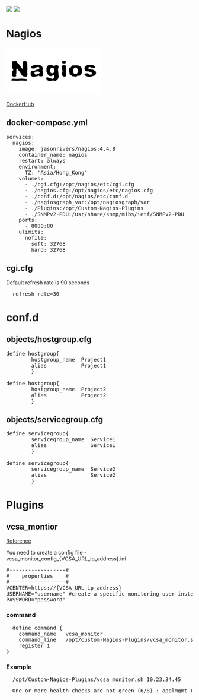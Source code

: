 <img src="https://img.shields.io/badge/language-DockerCompose-blue.svg"/> <img src="https://img.shields.io/github/last-commit/vmzcloud/DockerCompose_Nagios.svg"/>

# Nagios

![alt text](nagios_image.png "Nagios")

[DockerHub](https://hub.docker.com/r/jasonrivers/nagios)

## docker-compose.yml

<pre>
services:
  nagios:
    image: jasonrivers/nagios:4.4.8
    container_name: nagios
    restart: always
    environment:
      TZ: 'Asia/Hong_Kong'
    volumes:
      - ./cgi.cfg:/opt/nagios/etc/cgi.cfg
      - ./nagios.cfg:/opt/nagios/etc/nagios.cfg
      - ./conf.d:/opt/nagios/etc/conf.d
      - ./nagiosgraph_var:/opt/nagiosgraph/var
      - ./Plugins:/opt/Custom-Nagios-Plugins
      - ./SNMPv2-PDU:/usr/share/snmp/mibs/ietf/SNMPv2-PDU
    ports:
      - 8080:80
    ulimits:
      nofile:
        soft: 32768
        hard: 32768
</pre>

## cgi.cfg
Default refresh rate is 90 seconds
<pre>
  refresh_rate=30
</pre>

# conf.d

## objects/hostgroup.cfg
<pre>
define hostgroup{
        hostgroup_name  Project1
        alias           Project1
        }

define hostgroup{
        hostgroup_name  Project2
        alias           Project2
        }
</pre>

## objects/servicegroup.cfg
<pre>
define servicegroup{
        servicegroup_name  Service1
        alias              Service1
        }

define servicegroup{
        servicegroup_name  Service2
        alias              Service2
        }
</pre>

# Plugins

## vcsa_montior

[Reference](https://exchange.nagios.org/directory/Plugins/Operating-Systems/%2A-Virtual-Environments/VMWare/vcsa_monitor-2Esh/details?__hstc=53274167.81f04695664b9dc054b5f524eb53b5a4.1510963200069.1510963200070.1510963200071.1&__hssc=53274167.1.1510963200072&__hsfp=528229161)

You need to create a config file - vcsa_monitor_config_{VCSA_URL_ip_address}.ini
<pre>
#------------------#
#    properties    #
#------------------#
VCENTER=https://{VCSA_URL_ip_address}
USERNAME="username" #create a specific monitoring user instead
PASSWORD="password"
</pre>

### command
<pre>
  define command {
    command_name   vcsa_monitor
    command_line   /opt/Custom-Nagios-Plugins/vcsa_monitor.sh $HOSTADDRESS$
    register 1
}
</pre>

### Example
<pre>
  /opt/Custom-Nagios-Plugins/vcsa_monitor.sh 10.23.34.45
</pre>
<pre>
  One or more health checks are not green (6/8) : applmgmt (green),database-storage (green),load (green),mem (orange),software-packages (green),storage (green),swap (green),system (orange), Please visit https://10.23.34.45:5480/
</pre>
